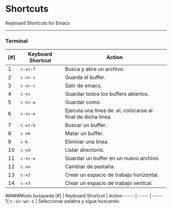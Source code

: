 **Shortcuts**
==============
Keyboard Shortcuts for Emacs

----------

### **Terminal**

[#] | Keyboard Shortcut | Action
----- | ----- | -----
1| <kbd>c-x</kbd><kbd>c-f</kbd> | Busca y abre un archivo.
2| <kbd>c-x</kbd><kbd>c-s</kbd> | Guarda el buffer.
3| <kbd>c-x</kbd><kbd>c-c</kbd> | Salir de emacs.
4| <kbd>c-x</kbd><kbd>s</kbd> | Guardar todos los buffers abiertos.
5| <kbd>c-x</kbd><kbd>c-w</kbd> | Guardar como.
6| <kbd>c-x</kbd><kbd>c-e</kbd> | Ejecuta una linea de .el, colocarse al final de dicha linea.
7| <kbd>c-x</kbd><kbd>c-b</kbd> | Buscar un buffer.
8| <kbd>c-x</kbd><kbd>k</kbd> | Matar un buffer.
9| <kbd>c-k</kbd> | Eliminar una linea.
10| <kbd>c-x</kbd><kbd>d</kbd> | Listar directorio.
11| <kbd>c-x</kbd><kbd>c-w</kbd> | Guardar un buffer en un nuevo archivo.
12| <kbd>c-x</kbd><kbd>o</kbd> | Cambiar de pestaña.
13| <kbd>c-x</kbd><kbd>2</kbd> | Crear un espacio de trabajo horizontal.
14| <kbd>c-x</kbd><kbd>3</kbd> | Crear un espacio de trabajo vertical.
#####Modo busqueda
[#] | Keyboard Shortcut | Action
----- | ----- | -----
1| <kbd>c-s</kbd><kbd>c-w</kbd><kbd>c-s</kbd> | Seleccionar palabra y sigue buscando.
